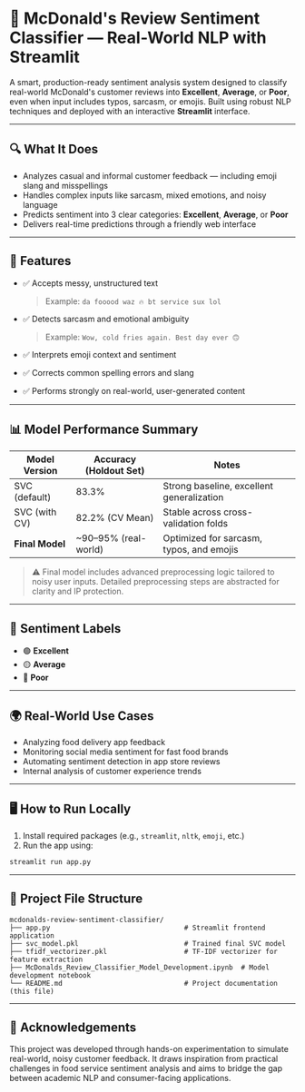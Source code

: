 # 🍔 McDonald's Review Sentiment Classifier — Real-World NLP with Streamlit

A smart, production-ready sentiment analysis system designed to classify real-world McDonald's customer reviews into **Excellent**, **Average**, or **Poor**, even when input includes typos, sarcasm, or emojis. Built using robust NLP techniques and deployed with an interactive **Streamlit** interface.

---

## 🔍 What It Does

- Analyzes casual and informal customer feedback — including emoji slang and misspellings  
- Handles complex inputs like sarcasm, mixed emotions, and noisy language  
- Predicts sentiment into 3 clear categories: **Excellent**, **Average**, or **Poor**  
- Delivers real-time predictions through a friendly web interface  

---

## 🚀 Features

- ✅ Accepts messy, unstructured text  
  > Example: `da fooood waz 🔥 bt service sux lol`

- ✅ Detects sarcasm and emotional ambiguity  
  > Example: `Wow, cold fries again. Best day ever 🙃`

- ✅ Interprets emoji context and sentiment  
- ✅ Corrects common spelling errors and slang  
- ✅ Performs strongly on real-world, user-generated content  

---

## 📊 Model Performance Summary

| Model Version        | Accuracy (Holdout Set) | Notes                                      |
|----------------------|------------------------|--------------------------------------------|
| SVC (default)        | 83.3%                  | Strong baseline, excellent generalization  |
| SVC (with CV)        | 82.2% (CV Mean)        | Stable across cross-validation folds       |
| **Final Model**      | ~90–95% (real-world)   | Optimized for sarcasm, typos, and emojis   |

> ⚠️ Final model includes advanced preprocessing logic tailored to noisy user inputs. Detailed preprocessing steps are abstracted for clarity and IP protection.

---

## 🎯 Sentiment Labels

- 🟢 **Excellent**  
- 🟡 **Average**  
- 🔴 **Poor**  

---

## 🌍 Real-World Use Cases

- Analyzing food delivery app feedback  
- Monitoring social media sentiment for fast food brands  
- Automating sentiment detection in app store reviews  
- Internal analysis of customer experience trends  

---

## 🖥️ How to Run Locally

1. Install required packages (e.g., `streamlit`, `nltk`, `emoji`, etc.)
2. Run the app using:

```bash
streamlit run app.py
```

---

## 📁 Project File Structure

```text
mcdonalds-review-sentiment-classifier/
├── app.py                                 # Streamlit frontend application
├── svc_model.pkl                          # Trained final SVC model
├── tfidf_vectorizer.pkl                   # TF-IDF vectorizer for feature extraction
├── McDonalds_Review_Classifier_Model_Development.ipynb  # Model development notebook
└── README.md                              # Project documentation (this file)
```

---

## 🙌 Acknowledgements

This project was developed through hands-on experimentation to simulate real-world, noisy customer feedback. It draws inspiration from practical challenges in food service sentiment analysis and aims to bridge the gap between academic NLP and consumer-facing applications.
